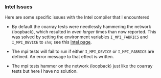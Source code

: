 ### Intel Issues

Here are some specific issues with the Intel compiler that I encountered

* By default the coarray tests were needlessly hammering the network
  (loopback), which resulted in *even larger* times than now reported.
  This was solved by setting the environment variables `I_MPI_FABRICS`
  and `I_MPI_DEVICE` to `shm`; see this
  [Intel page](https://www.intel.com/content/www/us/en/develop/documentation/fortran-compiler-oneapi-dev-guide-and-reference/top/optimization-and-programming-guide/coarrays-1/using-coarrays.html).

* The mpi tests will fail to run if either `I_MPI_DEVICE` or `I_MPI_FABRICS`
  are defined. An error message to that effect is written.

* The mpi tests hammer on the network (loopback) just like the coarray tests
  but here I have no solution.
